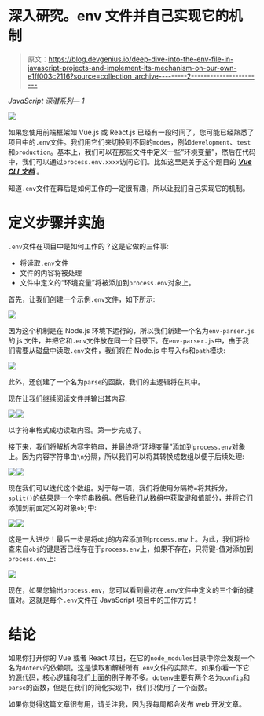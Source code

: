 # 深入研究。env 文件并自己实现它的机制

> 原文：<https://blog.devgenius.io/deep-dive-into-the-env-file-in-javascript-projects-and-implement-its-mechanism-on-our-own-e1ff003c2116?source=collection_archive---------2----------------------->

*JavaScript 深潜系列— 1*

![](img/006a2e8587f76b7982bf960416c47577.png)

如果您使用前端框架如 Vue.js 或 React.js 已经有一段时间了，您可能已经熟悉了项目中的`.env`文件。我们用它们来切换到不同的`modes`，例如`development`、`test`和`production`。基本上，我们可以在那些文件中定义一些“环境变量”，然后在代码中，我们可以通过`process.env.xxxx`访问它们。比如这里是关于这个题目的 [***Vue CLI 文档***](https://cli.vuejs.org/guide/mode-and-env.html) 。

知道`.env`文件在幕后是如何工作的一定很有趣，所以让我们自己实现它的机制。

# 定义步骤并实施

`.env`文件在项目中是如何工作的？这是它做的三件事:

*   将读取`.env`文件
*   文件的内容将被处理
*   文件中定义的“环境变量”将被添加到`process.env`对象上。

首先，让我们创建一个示例`.env`文件，如下所示:

![](img/a25cb0e43da4aa85717f6a10d4f5769a.png)

因为这个机制是在 Node.js 环境下运行的，所以我们新建一个名为`env-parser.js`的 js 文件，并把它和`.env`文件放在同一个目录下。在`env-parser.js`中，由于我们需要从磁盘中读取`.env`文件，我们将在 Node.js 中导入`fs`和`path`模块:

![](img/cf54487f77f1f00d2d77eb708d8a50f8.png)

此外，还创建了一个名为`parse`的函数，我们的主逻辑将在其中。

现在让我们继续阅读文件并输出其内容:

![](img/6b7e0925dfbee709350e4cdd580c8efe.png)![](img/83564a67ebbd7ad77179348e1d447122.png)

以字符串格式成功读取内容。第一步完成了。

接下来，我们将解析内容字符串，并最终将“环境变量”添加到`process.env`对象上。因为内容字符串由`\n`分隔，所以我们可以将其转换成数组以便于后续处理:

![](img/0f7a17bfdd9266119107de616d3f704f.png)![](img/6a701210f5e63d0f329d89f3703d7b9e.png)

现在我们可以迭代这个数组。对于每一项，我们将使用分隔符`=`将其拆分，`split()`的结果是一个字符串数组。然后我们从数组中获取键和值部分，并将它们添加到前面定义的对象`obj`中:

![](img/292b379cd05d499614fb1a67ac6ca04b.png)![](img/6324cfe71ec2998cca8732fef7596cd8.png)

这是一大进步！最后一步是将`obj`的内容添加到`process.env`上。为此，我们将检查来自`obj`的键是否已经存在于`process.env`上，如果不存在，只将键-值对添加到`process.env`上:

![](img/208473e666931daff8713e51bd541bb1.png)

现在，如果您输出`process.env`，您可以看到最初在`.env`文件中定义的三个新的键值对。这就是每个`.env`文件在 JavaScript 项目中的工作方式！

# 结论

如果你打开你的 Vue 或者 React 项目，在它的`node_modules`目录中你会发现一个名为`dotenv`的依赖项。这是读取和解析所有`.env`文件的实际库。如果你看一下它的[源代码](https://github.com/motdotla/dotenv/blob/master/lib/main.js)，核心逻辑和我们上面的例子差不多。`dotenv`主要有两个名为`config`和`parse`的函数，但是在我们的简化实现中，我们只使用了一个函数。

如果你觉得这篇文章很有用，请关注我，因为我每周都会发布 web 开发文章。